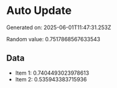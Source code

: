 # Auto Update

Generated on: 2025-06-01T11:47:31.253Z

Random value: 0.7517868567633543

## Data

- Item 1: 0.7404493023978613
- Item 2: 0.535943383715936